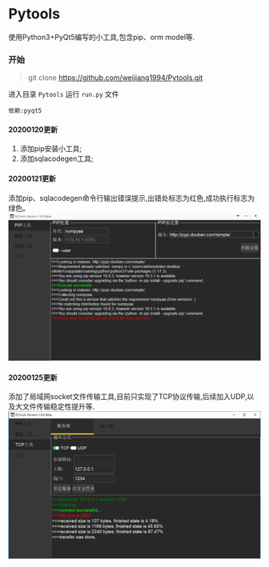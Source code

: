 # Pytools
使用Python3+PyQt5编写的小工具,包含pip、orm model等.

### 开始
>git clone https://github.com/weijiang1994/Pytools.git

进入目录 `Pytools` 运行 `run.py` 文件

`依赖:pyqt5`

#### 20200120更新
1. 添加pip安装小工具;
2. 添加sqlacodegen工具;

#### 20200121更新
添加pip、sqlacodegen命令行输出错误提示,出错处标志为红色,成功执行标志为绿色。
![错误提示](https://github.com/weijiang1994/Pytools/blob/master/image/%E9%94%99%E8%AF%AF%E6%8F%90%E7%A4%BA.png '错误提示')

#### 20200125更新
添加了局域网socket文件传输工具,目前只实现了TCP协议传输,后续加入UDP,以及大文件传输稳定性提升等.
![tcp tool](https://github.com/weijiang1994/Pytools/blob/master/image/tcp-tool.png 'tcp tool')
